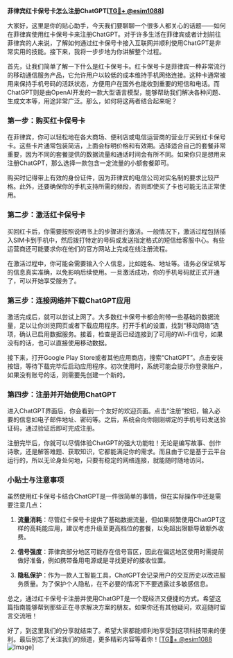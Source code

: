 **菲律宾红卡保号卡怎么注册ChatGPT[[TG💪+ @esim1088](https://t.me/s/esim1088)]**

大家好，这里是你的贴心助手，今天我们要聊聊一个很多人都关心的话题——如何在菲律宾使用红卡保号卡来注册ChatGPT。对于许多生活在菲律宾或者计划前往菲律宾的人来说，了解如何通过红卡保号卡接入互联网并顺利使用ChatGPT是非常实用的技能。接下来，我将一步步地为你讲解整个过程。

首先，让我们简单了解一下什么是红卡保号卡。红卡保号卡是菲律宾一种非常流行的移动通信服务产品，它允许用户以较低的成本维持手机网络连接。这种卡通常被用来保持手机号码的活跃状态，方便用户在国外也能收到重要的短信和电话。而ChatGPT则是由OpenAI开发的一款大型语言模型，能够帮助我们解决各种问题、生成文本等，用途非常广泛。那么，如何将这两者结合起来呢？

### 第一步：购买红卡保号卡

在菲律宾，你可以轻松地在各大商场、便利店或电信运营商的营业厅买到红卡保号卡。这些卡片通常包装简洁，上面会标明价格和有效期。选择适合自己的套餐非常重要，因为不同的套餐提供的数据流量和通话时间会有所不同。如果你只是想用来注册ChatGPT，那么选择一款包含一定流量的小额套餐即可。

购买时记得带上有效的身份证件，因为菲律宾的电信公司对实名制的要求比较严格。此外，还要确保你的手机支持所需的频段，否则即使买了卡也可能无法正常使用。

### 第二步：激活红卡保号卡

买回红卡后，你需要按照说明书上的步骤进行激活。一般情况下，激活过程包括插入SIM卡到手机中，然后拨打特定的号码或发送指定格式的短信给客服中心。有些运营商还可能要求你在他们的官方网站上完成在线注册流程。

在激活过程中，你可能会需要输入个人信息，比如姓名、地址等。请务必保证填写的信息真实准确，以免影响后续使用。一旦激活成功，你的手机号码就正式开通了，可以开始享受服务了。

### 第三步：连接网络并下载ChatGPT应用

激活完成后，就可以尝试上网了。大多数红卡保号卡都会附带一些基础的数据流量，足以让你浏览网页或者下载应用程序。打开手机的设置，找到“移动网络”选项，确认已启用数据服务。接着，检查是否已经连接到了可用的Wi-Fi信号，如果没有的话，也可以直接使用移动数据。

接下来，打开Google Play Store或者其他应用商店，搜索“ChatGPT”。点击安装按钮，等待下载完毕后启动应用程序。初次使用时，系统可能会提示你登录账户，如果没有账号的话，则需要先创建一个新的。

### 第四步：注册并开始使用ChatGPT

进入ChatGPT界面后，你会看到一个友好的欢迎页面。点击“注册”按钮，输入必要的信息如电子邮件地址、密码等。之后，系统会向你刚刚绑定的手机号码发送验证码，通过验证后即可完成注册。

注册完毕后，你就可以尽情体验ChatGPT的强大功能啦！无论是编写故事、创作诗歌，还是解答难题、获取知识，它都能满足你的需求。而且由于它是基于云平台运行的，所以无论身处何地，只要有稳定的网络连接，就能随时随地访问。

### 小贴士与注意事项

虽然使用红卡保号卡结合ChatGPT是一件很简单的事情，但在实际操作中还是需要注意几点：

1. **流量消耗**：尽管红卡保号卡提供了基础数据流量，但如果频繁使用ChatGPT这样的高耗能应用，建议考虑升级至更高档位的套餐，以免超出限额导致额外收费。
   
2. **信号强度**：菲律宾部分地区可能存在信号盲区，因此在偏远地区使用时需提前做好准备，例如携带备用电源或是寻找更好的接收位置。

3. **隐私保护**：作为一款人工智能工具，ChatGPT会记录用户的交互历史以改进服务质量。为了保护个人隐私，在不必要的情况下不要透露过多敏感信息。

总之，通过红卡保号卡注册并使用ChatGPT是一个既经济又便捷的方式。希望这篇指南能够帮到那些正在寻求解决方案的朋友。如果你还有其他疑问，欢迎随时留言交流哦！

好了，到这里我们的分享就结束了。希望大家都能顺利地享受到这项科技带来的便利。最后别忘了关注我们的频道，更多精彩内容等着你！[[TG💪+ @esim1088](https://t.me/s/esim1088) ![Image](https://i.postimg.cc/4NQfJmqS/Snipaste-2025-05-13-00-14-12.png)]